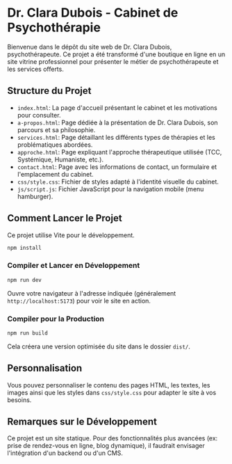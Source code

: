 # Dr. Clara Dubois - Cabinet de Psychothérapie

Bienvenue dans le dépôt du site web de Dr. Clara Dubois, psychothérapeute.
Ce projet a été transformé d'une boutique en ligne en un site vitrine professionnel pour présenter le métier de psychothérapeute et les services offerts.

## Structure du Projet

- `index.html`: La page d'accueil présentant le cabinet et les motivations pour consulter.
- `a-propos.html`: Page dédiée à la présentation de Dr. Clara Dubois, son parcours et sa philosophie.
- `services.html`: Page détaillant les différents types de thérapies et les problématiques abordées.
- `approche.html`: Page expliquant l'approche thérapeutique utilisée (TCC, Systémique, Humaniste, etc.).
- `contact.html`: Page avec les informations de contact, un formulaire et l'emplacement du cabinet.
- `css/style.css`: Fichier de styles adapté à l'identité visuelle du cabinet.
- `js/script.js`: Fichier JavaScript pour la navigation mobile (menu hamburger).

## Comment Lancer le Projet

Ce projet utilise Vite pour le développement.

```sh
npm install
```

### Compiler et Lancer en Développement

```sh
npm run dev
```

Ouvre votre navigateur à l'adresse indiquée (généralement `http://localhost:5173`) pour voir le site en action.

### Compiler pour la Production

```sh
npm run build
```

Cela créera une version optimisée du site dans le dossier `dist/`.

## Personnalisation

Vous pouvez personnaliser le contenu des pages HTML, les textes, les images ainsi que les styles dans `css/style.css` pour adapter le site à vos besoins.

## Remarques sur le Développement

Ce projet est un site statique. Pour des fonctionnalités plus avancées (ex: prise de rendez-vous en ligne, blog dynamique), il faudrait envisager l'intégration d'un backend ou d'un CMS.
